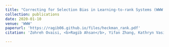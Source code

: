 ```yaml
---
title: "Correcting for Selection Bias in Learning-to-rank Systems (WWW 2020)"
collection: publications
date: 2020-01-10
venue: 'WWW'
paperurl: 'https://ragib06.github.io/files/heckman_rank.pdf'
citation: 'Zohreh Ovaisi, <b>Ragib Ahsan</b>, Yifan Zhang, Kathryn Vasilaky, Elena Zheleva. Proceedings of The World Wide Web Conference (2020)'

---
```

